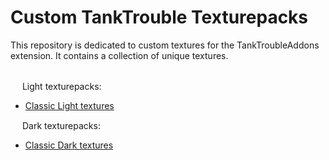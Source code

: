 # Custom TankTrouble Texturepacks
This repository is dedicated to custom textures for the TankTroubleAddons extension. It contains a collection of unique textures.
<br>
<br>
<div><img src="https://raw.githubusercontent.com/kamarov-therussiantank/custom-tanktrouble-texturepacks/refs/heads/main/tex-buttons/classic-light.png?token=GHSAT0AAAAAACZRXB7C2L6YPCQZWY5WR72IZ2GQSTA" style="width: 15px"> Light texturepacks:<div/>

  - [Classic Light textures](https://github.com/kamarov-therussiantank/custom-tanktrouble-texturepacks/raw/refs/heads/main/classic-light-texturepack.zip)
   
<div></div><img src="https://raw.githubusercontent.com/kamarov-therussiantank/custom-tanktrouble-texturepacks/refs/heads/main/tex-buttons/classic-dark.png?token=GHSAT0AAAAAACZRXB7DDC4K7RZCZLMQH73GZ2GQRWA" style="width: 15px"> Dark texturepacks:<div/>
   
  - [Classic Dark textures](https://github.com/kamarov-therussiantank/custom-tanktrouble-texturepacks/raw/refs/heads/main/classic-dark-texturepack.zip)
